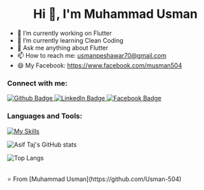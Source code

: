  <h1 align="center">Hi 👋, I'm Muhammad Usman</h1>

- 🔭 I’m currently working on Flutter
- 🌱 I’m currently learning Clean Coding
- 💬 Ask me anything about Flutter 
- 📫 How to reach me: usmanpeshawar70@gmail.com
- 😄 My Facebook: https://www.facebook.com/musman504
  
### Connect with me:
<div id="badges">
  <a href="https://github.com/Usman-504">
    <img src="https://img.shields.io/badge/Github-blue?style=for-the-badge&logo=Github&logoColor=white" alt="Github Badge"/>
  </a>
   <a href="https://www.linkedin.com/in/muhammad-usman-423082320">
    <img src="https://img.shields.io/badge/LinkedIn-0077B5?style=for-the-badge&logo=linkedin&logoColor=white" alt="LinkedIn Badge"/>
  </a>
   <a href="https://fb.com/musman504">
    <img src="https://img.shields.io/badge/Facebook-blue?style=for-the-badge&logo=facebook&logoColor=white" alt="Facebook Badge"/>
  </a>
</div>

### Languages and Tools:
[![My Skills](https://skillicons.dev/icons?i=flutter,dart,firebase,github,git,postman,&perline=5)](https://skillicons.dev)

![Asif Taj's GitHub stats](https://github-readme-stats.vercel.app/api?username=axiftaj&show_icons=true&theme=dark)

![Top Langs](https://github-readme-stats.vercel.app/api/top-langs/?username=axiftaj&theme=dark)


<br>
⭐️ From [Muhammad Usman](https://github.com/Usman-504)
